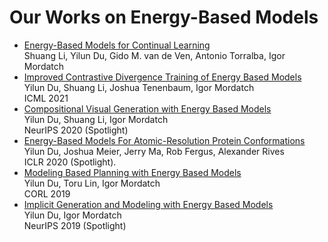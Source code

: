 # Our Works on Energy-Based Models

- [Energy-Based Models for Continual Learning](https://energy-based-model.github.io/Energy-Based-Models-for-Continual-Learning/) <br>
  Shuang Li, Yilun Du, Gido M. van de Ven, Antonio Torralba, Igor Mordatch <br>
- [Improved Contrastive Divergence Training of Energy Based Models](https://energy-based-model.github.io/improved-contrastive-divergence/) <br>
  Yilun Du, Shuang Li, Joshua Tenenbaum, Igor Mordatch <br>
  ICML 2021
- [Compositional Visual Generation with Energy Based Models](https://energy-based-model.github.io/compositional-generation-inference/) <br>
  Yilun Du, Shuang Li, Igor Mordatch <br>
  NeurIPS 2020 (Spotlight)
- [Energy-Based Models For Atomic-Resolution Protein Conformations](https://openreview.net/pdf?id=S1e_9xrFvS) <br>
  Yilun Du, Joshua Meier, Jerry Ma, Rob Fergus, Alexander Rives <br>
  ICLR 2020 (Spotlight).
- [Modeling Based Planning with Energy Based Models](https://arxiv.org/abs/1909.06878) <br>
  Yilun Du, Toru Lin, Igor Mordatch <br>
  CORL 2019
- [Implicit Generation and Modeling with Energy Based Models](https://papers.nips.cc/paper/8619-implicit-generation-and-modeling-with-energy-based-models) <br>
  Yilun Du, Igor Mordatch <br>
  NeurIPS 2019 (Spotlight)

